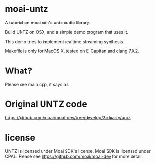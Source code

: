 # moai-untz
A tutorial on moai sdk's untz audio library.

Build UNTZ on OSX, and a simple demo program that uses it.

This demo tries to implement realtime streaming synthesis.

Makefile is only for MacOS X, tested on El Capitan and clang 7.0.2.


# What?

Please see main.cpp, it says all.


# Original UNTZ code

https://github.com/moai/moai-dev/tree/develop/3rdparty/untz


# license

UNTZ is licensed under Moai SDK's license.
Moai SDK is licensed under CPAL.
Please see https://github.com/moai/moai-dev for more detail.


